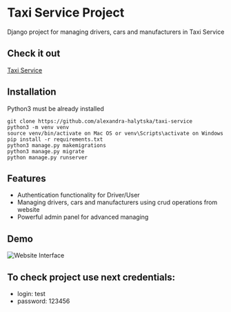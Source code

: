 ﻿# Taxi Service Project

Django project for managing drivers, cars and manufacturers in Taxi Service

## Check it out

[Taxi Service](https://taxi-service-app-halytska.herokuapp.com/)

## Installation

Python3 must be already installed

```shell
git clone https://github.com/alexandra-halytska/taxi-service
python3 -m venv venv
source venv/bin/activate on Mac OS or venv\Scripts\activate on Windows
pip install -r requirements.txt
python3 manage.py makemigrations
python3 manage.py migrate
python manage.py runserver
```

## Features

* Authentication functionality for Driver/User
* Managing drivers, cars and manufacturers using crud operations from website
* Powerful admin panel for advanced managing

## Demo

![Website Interface](site.png)

## To check project use next credentials:
* login: test
* password: 123456
